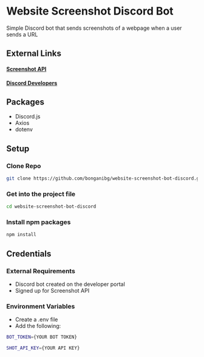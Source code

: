 # Website Screenshot Discord Bot

<!-- Image of the thing working -->

Simple Discord bot that sends screenshots of a webpage when a user sends a URL

## External Links

#### [Screenshot API](https://app.screenshotapi.net/)

#### [Discord Developers](https://discord.com/developers)

## Packages

* Discord.js
* Axios
* dotenv

## Setup

### Clone Repo

```bash 
git clone https://github.com/bonganibg/website-screenshot-bot-discord.git
 ```

### Get into the project file
 ```bash 
 cd website-screenshot-bot-discord
 ```

### Install npm packages
 ```bash 
 npm install 
 ```

## Credentials

### External Requirements
* Discord bot created on the developer portal
* Signed up for Screenshot API

### Environment Variables
* Create a .env file
* Add the following: 

```bash 
BOT_TOKEN={YOUR BOT TOKEN}
```

```bash 
SHOT_API_KEY={YOUR API KEY}
```

